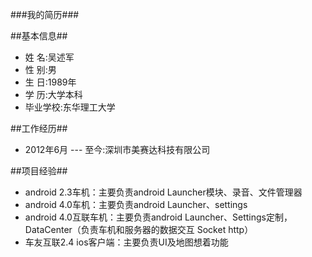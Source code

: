 ###我的简历###

##基本信息##
* 姓 名:吴述军
* 性 别:男
* 生 日:1989年
* 学 历:大学本科
* 毕业学校:东华理工大学

##工作经历##
* 2012年6月 --- 至今:深圳市美赛达科技有限公司

##项目经验##
* android 2.3车机：主要负责android Launcher模块、录音、文件管理器
* android 4.0车机：主要负责android Launcher、settings
* android 4.0互联车机：主要负责android Launcher、Settings定制，DataCenter（负责车机和服务器的数据交互 Socket http）
* 车友互联2.4 ios客户端：主要负责UI及地图想着功能
